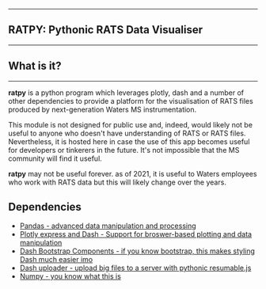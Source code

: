 ------
## RATPY: Pythonic RATS Data Visualiser

-----

## What is it?

------
**ratpy** is a python program which leverages plotly, dash
and a number of other dependencies to provide a platform for 
the visualisation of RATS files produced by next-generation 
Waters MS instrumentation. 

This module is not designed for public use and, indeed, would 
likely not be useful to anyone who doesn't have understanding of 
RATS or RATS files. Nevertheless, it is hosted here in case the 
use of this app becomes useful for developers or tinkerers
in the future. It's not impossible that the MS community will find
it useful.

**ratpy** may not be useful forever. as of 2021, it is useful to
Waters employees who work with RATS data but this will likely change
over the years. 

## Dependencies
- [Pandas - advanced data manipulation and processing](https://pandas.pydata.org)
- [Plotly express and Dash - Support for broswer-based plotting and data manipulation](https://plotly.com)
- [Dash Bootstrap Components - if you know bootstrap, this makes styling Dash much easier imo](https://dash-bootstrap-components.opensource.faculty.ai)
- [Dash uploader - upload big files to a server with pythonic resumable.js](https://github.com/np-8/dash-uploader)
- [Numpy - you know what this is](http://numpy.org)




